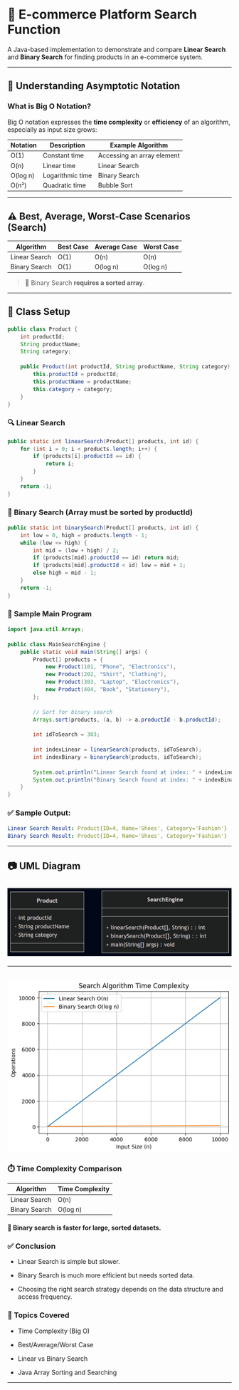 # 🛒 E-commerce Platform Search Function

A Java-based implementation to demonstrate and compare **Linear Search** and **Binary Search** for finding products in an e-commerce system.

---

## 📘 Understanding Asymptotic Notation

### What is Big O Notation?

Big O notation expresses the **time complexity** or **efficiency** of an algorithm, especially as input size grows:

| Notation | Description       | Example Algorithm      |
|----------|-------------------|------------------------|
| O(1)     | Constant time      | Accessing an array element |
| O(n)     | Linear time        | Linear Search          |
| O(log n) | Logarithmic time   | Binary Search          |
| O(n²)    | Quadratic time     | Bubble Sort            |

---

## ⚠️ Best, Average, Worst-Case Scenarios (Search)

| Algorithm     | Best Case     | Average Case     | Worst Case     |
|---------------|---------------|------------------|----------------|
| Linear Search | O(1)          | O(n)             | O(n)           |
| Binary Search | O(1)          | O(log n)         | O(log n)       |

> 📝 Binary Search **requires a sorted array**.

---

## 🧾 Class Setup

```java
public class Product {
    int productId;
    String productName;
    String category;

    public Product(int productId, String productName, String category) {
        this.productId = productId;
        this.productName = productName;
        this.category = category;
    }
}
```

### 🔍 Linear Search

```java
public static int linearSearch(Product[] products, int id) {
    for (int i = 0; i < products.length; i++) {
        if (products[i].productId == id) {
            return i;
        }
    }
    return -1;
}
```
### 🔎 Binary Search (Array must be sorted by productId)
```java
public static int binarySearch(Product[] products, int id) {
    int low = 0, high = products.length - 1;
    while (low <= high) {
        int mid = (low + high) / 2;
        if (products[mid].productId == id) return mid;
        if (products[mid].productId < id) low = mid + 1;
        else high = mid - 1;
    }
    return -1;
}
```

### 🧪 Sample Main Program
```java
import java.util.Arrays;

public class MainSearchEngine {
    public static void main(String[] args) {
        Product[] products = {
            new Product(101, "Phone", "Electronics"),
            new Product(202, "Shirt", "Clothing"),
            new Product(303, "Laptop", "Electronics"),
            new Product(404, "Book", "Stationery"),
        };

        // Sort for binary search
        Arrays.sort(products, (a, b) -> a.productId - b.productId);

        int idToSearch = 303;

        int indexLinear = linearSearch(products, idToSearch);
        int indexBinary = binarySearch(products, idToSearch);

        System.out.println("Linear Search found at index: " + indexLinear);
        System.out.println("Binary Search found at index: " + indexBinary);
    }
}

```
### ✅ Sample Output:
```yml
Linear Search Result: Product{ID=4, Name='Shoes', Category='Fashion'}
Binary Search Result: Product{ID=4, Name='Shoes', Category='Fashion'}
```
---
## 📷 UML Diagram
![alt text](image-1.png)
---
---
![alt text](image.png)
---
### ⏱️ Time Complexity Comparison

| Algorithm       | Time Complexity |
|----------------|-----------------|
| Linear Search   | O(n)            |
| Binary Search   | O(log n)        |


#### 📌 Binary search is faster for large, sorted datasets.
### ✅ Conclusion
- Linear Search is simple but slower.

- Binary Search is much more efficient but needs sorted data.

- Choosing the right search strategy depends on the data structure and access frequency.

### 📌 Topics Covered
- Time Complexity (Big O)

- Best/Average/Worst Case

- Linear vs Binary Search

- Java Array Sorting and Searching
----



